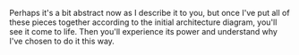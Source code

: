 Perhaps it's a bit abstract now as I describe it to you, but once I've put all of these pieces together according to the initial architecture diagram, you'll see it come to life. Then you'll experience its power and understand why I've chosen to do it this way.
